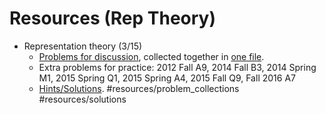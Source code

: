 # Resources (Rep Theory)

-   Representation theory (3/15)
    -   [Problems for discussion](https://www.mit.edu/~fengt/RepTheory.pdf), collected together in [one file](https://www.mit.edu/~fengt/RepTheoryProblems.pdf).
    -   Extra problems for practice: 2012 Fall A9, 2014 Fall B3, 2014 Spring M1, 2015 Spring Q1, 2015 Spring A4, 2015 Fall Q9, Fall 2016 A7
    -   [Hints/Solutions](https://www.mit.edu/~fengt/RepTheorySolns.pdf). #resources/problem_collections #resources/solutions 